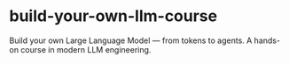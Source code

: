 # build-your-own-llm-course
Build your own Large Language Model — from tokens to agents. A hands-on course in modern LLM engineering.
